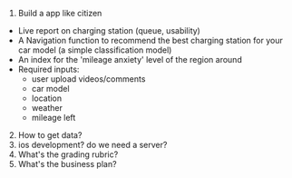 1. Build a app like citizen

- Live report on charging station (queue, usability)
- A Navigation function to recommend the best charging station for your car model (a simple classification model)
- An index for the 'mileage anxiety' level of the region around
- Required inputs:
  - user upload videos/comments
  - car model
  - location
  - weather
  - mileage left

2. How to get data?
3. ios development? do we need a server?
4. What's the grading rubric?
5. What's the business plan?